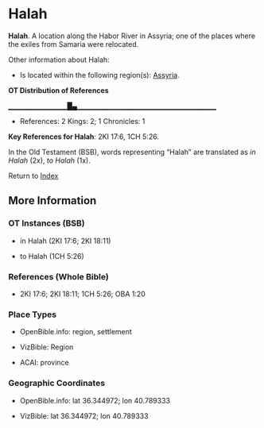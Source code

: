 # Halah
**Halah**. 
A location along the Habor River in Assyria; one of the places where the exiles from Samaria were relocated. 




Other information about Halah:


* Is located within the following region(s): 
[Assyria](Assyria.md). 


**OT Distribution of References**

▁▁▁▁▁▁▁▁▁▁▁█▄▁▁▁▁▁▁▁▁▁▁▁▁▁▁▁▁▁▁▁▁▁▁▁▁▁▁
* References: 2 Kings: 2; 1 Chronicles: 1



**Key References for Halah**: 
2KI 17:6, 1CH 5:26. 


In the Old Testament (BSB), words representing “Halah” are translated as 
*in Halah* (2x), *to Halah* (1x). 




Return to [Index](00-Index.md)

## More Information

### OT Instances (BSB)

* in Halah (2KI 17:6; 2KI 18:11)

* to Halah (1CH 5:26)



### References (Whole Bible)

* 2KI 17:6; 2KI 18:11; 1CH 5:26; OBA 1:20


### Place Types

* OpenBible.info: region, settlement

* VizBible: Region

* ACAI: province



### Geographic Coordinates

* OpenBible.info: lat 36.344972; lon 40.789333

* VizBible: lat 36.344972; lon 40.789333




